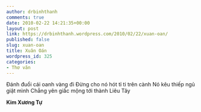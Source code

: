 ```yaml
---
author: drbinhthanh
comments: true
date: 2010-02-22 14:21:35+00:00
layout: post
link: https://drbinhthanh.wordpress.com/2010/02/22/xuan-oan/
published: false
slug: xuan-oan
title: Xuân Oán
wordpress_id: 325
categories:
- Thơ văn
---
```


Đánh đuổi cái oanh vàng đi
Đừng cho nó hót tỉ ti trên cành
Nó kêu thiếp ngủ giật mình
Chẳng yên giấc mộng tới thành Liêu Tây




**Kim Xương Tự**

